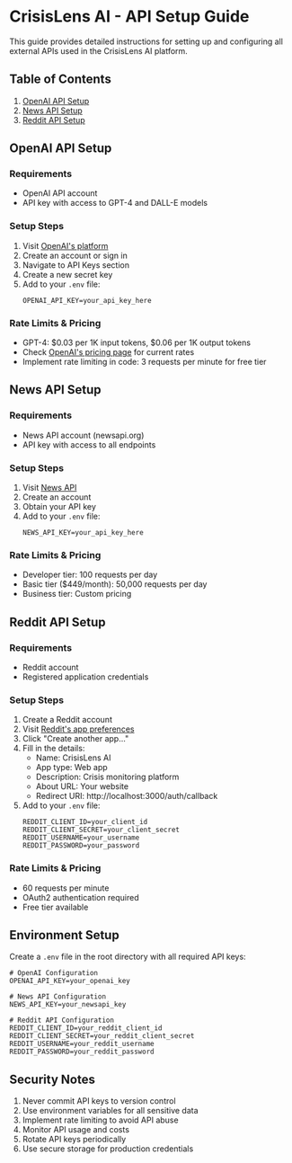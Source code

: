 # CrisisLens AI - API Setup Guide

This guide provides detailed instructions for setting up and configuring all external APIs used in the CrisisLens AI platform.

## Table of Contents
1. [OpenAI API Setup](#openai-api-setup)
2. [News API Setup](#news-api-setup)
3. [Reddit API Setup](#reddit-api-setup)

## OpenAI API Setup

### Requirements
- OpenAI API account
- API key with access to GPT-4 and DALL-E models

### Setup Steps
1. Visit [OpenAI's platform](https://platform.openai.com/signup)
2. Create an account or sign in
3. Navigate to API Keys section
4. Create a new secret key
5. Add to your `.env` file:
   ```
   OPENAI_API_KEY=your_api_key_here
   ```

### Rate Limits & Pricing
- GPT-4: $0.03 per 1K input tokens, $0.06 per 1K output tokens
- Check [OpenAI's pricing page](https://openai.com/pricing) for current rates
- Implement rate limiting in code: 3 requests per minute for free tier

## News API Setup

### Requirements
- News API account (newsapi.org)
- API key with access to all endpoints

### Setup Steps
1. Visit [News API](https://newsapi.org/register)
2. Create an account
3. Obtain your API key
4. Add to your `.env` file:
   ```
   NEWS_API_KEY=your_api_key_here
   ```

### Rate Limits & Pricing
- Developer tier: 100 requests per day
- Basic tier ($449/month): 50,000 requests per day
- Business tier: Custom pricing

## Reddit API Setup

### Requirements
- Reddit account
- Registered application credentials

### Setup Steps
1. Create a Reddit account
2. Visit [Reddit's app preferences](https://www.reddit.com/prefs/apps)
3. Click "Create another app..."
4. Fill in the details:
   - Name: CrisisLens AI
   - App type: Web app
   - Description: Crisis monitoring platform
   - About URL: Your website
   - Redirect URI: http://localhost:3000/auth/callback
5. Add to your `.env` file:
   ```
   REDDIT_CLIENT_ID=your_client_id
   REDDIT_CLIENT_SECRET=your_client_secret
   REDDIT_USERNAME=your_username
   REDDIT_PASSWORD=your_password
   ```

### Rate Limits & Pricing
- 60 requests per minute
- OAuth2 authentication required
- Free tier available

## Environment Setup

Create a `.env` file in the root directory with all required API keys:

```env
# OpenAI Configuration
OPENAI_API_KEY=your_openai_key

# News API Configuration
NEWS_API_KEY=your_newsapi_key

# Reddit API Configuration
REDDIT_CLIENT_ID=your_reddit_client_id
REDDIT_CLIENT_SECRET=your_reddit_client_secret
REDDIT_USERNAME=your_reddit_username
REDDIT_PASSWORD=your_reddit_password
```

## Security Notes

1. Never commit API keys to version control
2. Use environment variables for all sensitive data
3. Implement rate limiting to avoid API abuse
4. Monitor API usage and costs
5. Rotate API keys periodically
6. Use secure storage for production credentials

